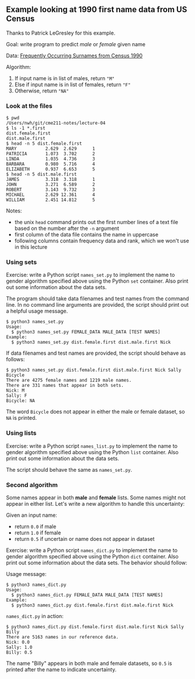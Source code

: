 ## Example looking at 1990 first name data from US Census

Thanks to Patrick LeGresley for this example.

Goal: write program to predict *male* or *female* given name

Data: [Frequently Occurring Surnames from Census 1990][name-data]

[name-data]: http://www.census.gov/topics/population/genealogy/data/1990_census/1990_census_namefiles.html

Algorithm:

1. If input name is in list of males, return `"M"`
2. Else if input name is in list of females, return `"F"`
3. Otherwise, return `"NA"`

### Look at the files

```
$ pwd
/Users/nwh/git/cme211-notes/lecture-04
$ ls -1 *.first
dist.female.first
dist.male.first
$ head -n 5 dist.female.first
MARY           2.629  2.629      1
PATRICIA       1.073  3.702      2
LINDA          1.035  4.736      3
BARBARA        0.980  5.716      4
ELIZABETH      0.937  6.653      5
$ head -n 5 dist.male.first
JAMES          3.318  3.318      1
JOHN           3.271  6.589      2
ROBERT         3.143  9.732      3
MICHAEL        2.629 12.361      4
WILLIAM        2.451 14.812      5
```

Notes:

* the unix `head` command prints out the first number lines of a text file based
  on the number after the `-n` argument
* first column of the data file contains the name in uppercase
* following columns contain frequency data and rank, which we won't use in this
  lecture

### Using sets

Exercise: write a Python script `names_set.py` to implement the name to gender
algorithm specified above using the Python `set` container.  Also print out some
information about the data sets.

The program should take data filenames and test names from the command line.
In no command line arguments are provided, the script should print out a helpful
usage message.

```
$ python3 names_set.py
Usage:
  $ python3 names_set.py FEMALE_DATA MALE_DATA [TEST NAMES]
Example:
  $ python3 names_set.py dist.female.first dist.male.first Nick
```

If data filenames and test names are provided, the script should behave as
follows:

```
$ python3 names_set.py dist.female.first dist.male.first Nick Sally Bicycle
There are 4275 female names and 1219 male names.
There are 331 names that appear in both sets.
Nick: M
Sally: F
Bicycle: NA
```

The word `Bicycle` does not appear in either the male or female dataset, so
`NA` is printed.

### Using lists

Exercise: write a Python script `names_list.py` to implement the name to gender
algorithm specified above using the Python `list` container.  Also print out some
information about the data sets.

The script should behave the same as `names_set.py`.

### Second algorithm

Some names appear in both **male** and **female** lists.  Some names might not
appear in either list.  Let's write a new algorithm to handle this uncertainty:

Given an input name:
- return `0.0` if male
- return `1.0` if female
- return `0.5` if uncertain or name does not appear in dataset

Exercise: write a Python script `names_dict.py` to implement the name to gender
algorithm specified above using the Python `dict` container.  Also print out
some information about the data sets.  The behavior should follow:

Usage message:

```
$ python3 names_dict.py
Usage:
  $ python3 names_dict.py FEMALE_DATA MALE_DATA [TEST NAMES]
Example:
  $ python3 names_dict.py dist.female.first dist.male.first Nick
```

`names_dict.py` in action:

```
$ python3 names_dict.py dist.female.first dist.male.first Nick Sally Billy
There are 5163 names in our reference data.
Nick: 0.0
Sally: 1.0
Billy: 0.5
```

The name "Billy" appears in both male and female datasets, so `0.5` is printed
after the name to indicate uncertainty.
